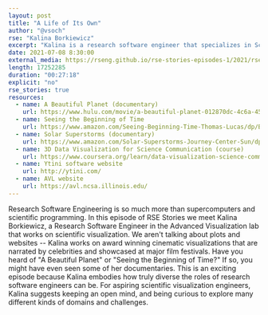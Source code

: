 ```yaml
---
layout: post
title: "A Life of Its Own"
author: "@vsoch"
rse: "Kalina Borkiewicz"
excerpt: "Kalina is a research software engineer that specializes in Scientific Visualization, and combines science, the arts, and technology to make stunning cinematic performances."
date: 2021-07-08 8:30:00
external_media: https://rseng.github.io/rse-stories-episodes-1/2021/rse-stories-kalina-episode-63.mp3
length: 17252285
duration: "00:27:18"
explicit: "no"
rse_stories: true
resources:
  - name: A Beautiful Planet (documentary)
    url: https://www.hulu.com/movie/a-beautiful-planet-012870dc-4c6a-454e-b982-48387cdd7b2b
  - name: Seeing the Beginning of Time
    url: https://www.amazon.com/Seeing-Beginning-Time-Thomas-Lucas/dp/B0713R274Q
  - name: Solar Superstorms (documentary)
    url: https://www.amazon.com/Solar-Superstorms-Journey-Center-Sun/dp/B015RVN7NS
  - name: 3D Data Visualization for Science Communication (course)
    url: https://www.coursera.org/learn/data-visualization-science-communication
  - name: Ytini software website
    url: http://ytini.com/
  - name: AVL website
    url: https://avl.ncsa.illinois.edu/
--- 
```


Research Software Engineering is so much more than supercomputers and scientific programming.
In this episode of RSE Stories we meet Kalina Borkiewicz, a Research Software Engineer in
the Advanced Visualization lab that works on scientific visualization. We aren't talking about
plots and websites -- Kalina works on award winning cinematic visualizations that are narrated
by celebrities and showcased at major film festivals. Have you heard of "A Beautiful Planet"
or "Seeing the Beginning of Time?" If so, you might have even seen some of her
documentaries. This is an exciting episode because Kalina embodies how truly diverse the roles
of research software engineers can be. For aspiring scientific visualization engineers, 
Kalina suggests keeping an open mind, and being curious to explore many different kinds
of domains and challenges. 
